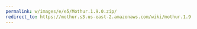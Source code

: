 ```yaml
---
permalink: w/images/e/e5/Mothur.1.9.0.zip/
redirect_to: https://mothur.s3.us-east-2.amazonaws.com/wiki/mothur.1.9.0.zip
---
```



